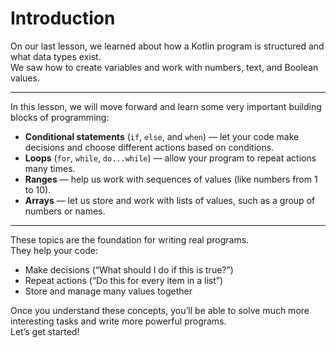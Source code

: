 # Introduction

On our last lesson, we learned about how a Kotlin program is structured and what data types exist.  
We saw how to create variables and work with numbers, text, and Boolean values.

---

In this lesson, we will move forward and learn some very important building blocks of programming:

- **Conditional statements** (`if`, `else`, and `when`) — let your code make decisions and choose different actions based on conditions.
- **Loops** (`for`, `while`, `do...while`) — allow your program to repeat actions many times.
- **Ranges** — help us work with sequences of values (like numbers from 1 to 10).
- **Arrays** — let us store and work with lists of values, such as a group of numbers or names.

---

These topics are the foundation for writing real programs.  
They help your code:

- Make decisions (“What should I do if this is true?”)
- Repeat actions (“Do this for every item in a list”)
- Store and manage many values together

Once you understand these concepts, you’ll be able to solve much more interesting tasks and write more powerful programs.  
Let’s get started!